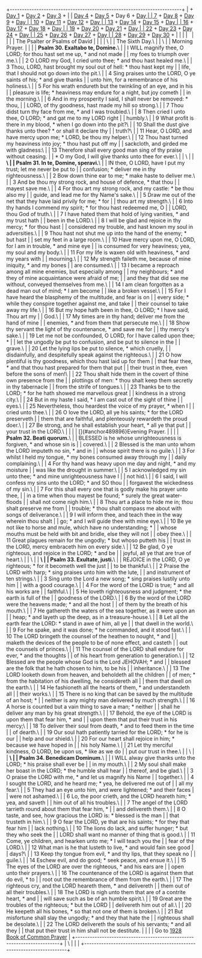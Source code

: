 +-----------------------------------------------------------------------+
| \+ [Day 1](Day1.html) + [Day 2](Day2.html) + [Day 3](Day3.html) +     |
| [Day 4](Day4.html) + [Day 5](Day5.html) + Day 6 + [Day                |
| 7](Day7.html) + [Day 8](Day8.html) + [Day 9](Day9.html) + [Day        |
| 10](Day10.html) + [Day 11](Day11.html) + [Day 12](Day12.html) + [Day  |
| 13](Day13.html) + [Day 14](Day14.html) + [Day 15](Day15.html) + [Day  |
| 16](Day16.html) + [Day 17](Day17.html) + [Day 18](Day18.html) + [Day  |
| 19](Day19.html) + [Day 20](Day20.html) + [Day 21](Day21.html) + [Day  |
| 22](Day22.html) + [Day 23](Day23.html) + [Day 24](Day24.html) + [Day  |
| 25](Day25.html) + [Day 26](Day26.html) + [Day 27](Day27.html) + [Day  |
| 28](Day28.html) + [Day 29](Day29.html) + [Day 30](Day30.html) +       |
|                                                                       |
|                                                                       |
|                                                                       |
| The Psalter or Psalms of David                                        |
|                                                                       |
| \                                                                     |
| The Sixth Day.\                                                       |
| \                                                                     |
| Morning Prayer.                                                       |
|                                                                       |
| **Psalm 30. Exaltabo te, Domine.**\                                   |
| I WILL magnify thee, O LORD; for thou hast set me up, \* and not made |
| my foes to triumph over me.\                                          |
| 2 O LORD my God, I cried unto thee; \* and thou hast healed me.\      |
| 3 Thou, LORD, hast brought my soul out of hell: \* thou hast kept my  |
| life, that I should not go down into the pit.\                        |
| 4 Sing praises unto the LORD, O ye saints of his; \* and give thanks  |
| unto him, for a remembrance of his holiness.\                         |
| 5 For his wrath endureth but the twinkling of an eye, and in his      |
| pleasure is life; \* heaviness may endure for a night, but joy cometh |
| in the morning.\                                                      |
| 6 And in my prosperity I said, I shall never be removed: \* thou,     |
| LORD, of thy goodness, hast made my hill so strong.\                  |
| 7 Thou didst turn thy face from me, \* and I was troubled.\           |
| 8 Then cried I unto thee, O LORD; \* and gat me to my LORD right      |
| humbly.\                                                              |
| 9 What profit is there in my blood, \* when I go down into the pit?\  |
| 10 Shall the dust give thanks unto thee? \* or shall it declare thy   |
| truth?\                                                               |
| 11 Hear, O LORD, and have mercy upon me; \* LORD, be thou my helper.\ |
| 12 Thou hast turned my heaviness into joy; \* thou hast put off my    |
| sackcloth, and girded me with gladness:\                              |
| 13 Therefore shall every good man sing of thy praise without ceasing. |
| \* O my God, I will give thanks unto thee for ever.\                  |
| \                                                                     |
| **\                                                                   |
| Psalm 31. In te, Domine, speravi.**\                                  |
| IN thee, O LORD, have I put my trust; let me never be put to          |
| confusion; \* deliver me in thy righteousness.\                       |
| 2 Bow down thine ear to me; \* make haste to deliver me.\             |
| 3 And be thou my strong rock, and house of defence, \* that thou      |
| mayest save me.\                                                      |
| 4 For thou art my strong rock, and my castle: \* be thou also my      |
| guide, and lead me for thy Name\'s sake.\                             |
| 5 Draw me out of the net that they have laid privily for me; \* for   |
| thou art my strength.\                                                |
| 6 Into thy hands I commend my spirit; \* for thou hast redeemed me, O |
| LORD, thou God of truth.\                                             |
| 7 I have hated them that hold of lying vanities, \* and my trust hath |
| been in the LORD.\                                                    |
| 8 I will be glad and rejoice in thy mercy; \* for thou hast           |
| considered my trouble, and hast known my soul in adversities.\        |
| 9 Thou hast not shut me up into the hand of the enemy; \* but hast    |
| set my feet in a large room.\                                         |
| 10 Have mercy upon me, O LORD, for I am in trouble, \* and mine eye   |
| is consumed for very heaviness; yea, my soul and my body.\            |
| 11 For my life is waxen old with heaviness, \* and my years with      |
| mourning.\                                                            |
| 12 My strength faileth me, because of mine iniquity, \* and my bones  |
| are consumed.\                                                        |
| 13 I became a reproach among all mine enemies, but especially among   |
| my neighbours; \* and they of mine acquaintance were afraid of me;    |
| and they that did see me without, conveyed themselves from me.\       |
| 14 I am clean forgotten as a dead man out of mind; \* I am become     |
| like a broken vessel.\                                                |
| 15 For I have heard the blasphemy of the multitude, and fear is on    |
| every side; \* while they conspire together against me, and take      |
| their counsel to take away my life.\                                  |
| 16 But my hope hath been in thee, O LORD; \* I have said, Thou art my |
| God.\                                                                 |
| 17 My times are in thy hand; deliver me from the hand of mine         |
| enemies, \* and from them that persecute me.\                         |
| 18 Show thy servant the light of thy countenance, \* and save me for  |
| thy mercy\'s sake.\                                                   |
| 19 Let me not be confounded, O LORD, for I have called upon thee; \*  |
| let the ungodly be put to confusion, and be put to silence in the     |
| grave.\                                                               |
| 20 Let the lying lips be put to silence, \* which cruelly,            |
| disdainfully, and despitefully speak against the righteous.\          |
| 21 O how plentiful is thy goodness, which thou hast laid up for them  |
| that fear thee, \* and that thou hast prepared for them that put      |
| their trust in thee, even before the sons of men!\                    |
| 22 Thou shalt hide them in the covert of thine own presence from the  |
| plottings of men: \* thou shalt keep them secretly in thy tabernacle  |
| from the strife of tongues.\                                          |
| 23 Thanks be to the LORD; \* for he hath showed me marvellous great   |
| kindness in a strong city.\                                           |
| 24 But in my haste I said, \* I am cast out of the sight of thine     |
| eyes.\                                                                |
| 25 Nevertheless, thou heardest the voice of my prayer, \* when I      |
| cried unto thee.\                                                     |
| 26 O love the LORD, all ye his saints; \* for the LORD preserveth     |
| them that are faithful, and plenteously rewardeth the proud doer.\    |
| 27 Be strong, and he shall establish your heart, \* all ye that put   |
| your trust in the LORD.\                                              |
|                                                                       |
| []{#anchor489896}Evening Prayer.                                      |
|                                                                       |
| **Psalm 32. Beati quorum.**\                                          |
| BLESSED is he whose unrighteousness is forgiven, \* and whose sin is  |
| covered.\                                                             |
| 2 Blessed is the man unto whom the LORD imputeth no sin, \* and in    |
| whose spirit there is no guile.\                                      |
| 3 For whilst I held my tongue, \* my bones consumed away through my   |
| daily complaining.\                                                   |
| 4 For thy hand was heavy upon me day and night, \* and my moisture    |
| was like the drought in summer.\                                      |
| 5 I acknowledged my sin unto thee; \* and mine unrighteousness have I |
| not hid.\                                                             |
| 6 I said, I will confess my sins unto the LORD; \* and SO thou        |
| forgavest the wickedness of my sin.\                                  |
| 7 For this shall every one that is godly make his prayer unto thee,   |
| in a time when thou mayest be found; \* surely the great water-floods |
| shall not come nigh him.\                                             |
| 8 Thou art a place to hide me in; thou shalt preserve me from         |
| trouble; \* thou shalt compass me about with songs of deliverance.\   |
| 9 I will inform thee, and teach thee in the way wherein thou shalt    |
| go; \* and I will guide thee with mine eye.\                          |
| 10 Be ye not like to horse and mule, which have no understanding; \*  |
| whose mouths must be held with bit and bridle, else they will not     |
| obey thee.\                                                           |
| 11 Great plagues remain for the ungodly; \* but whoso putteth his     |
| trust in the LORD, mercy embraceth him on every side.\                |
| 12 Be glad, O ye righteous, and rejoice in the LORD; \* and be        |
| joyful, all ye that are true of heart.\                               |
| \                                                                     |
| **\                                                                   |
| Psalm 33. Exultate, justi.**\                                         |
| REJOICE in the LORD, O ye righteous; \* for it becometh well the just |
| to be thankful.\                                                      |
| 2 Praise the LORD with harp; \* sing praises unto him with the lute,  |
| and instrument of ten strings.\                                       |
| 3 Sing unto the Lord a new song; \* sing praises lustily unto him     |
| with a good courage.\                                                 |
| 4 For the word of the LORD is true; \* and all his works are          |
| faithful.\                                                            |
| 5 He loveth righteousness and judgment; \* the earth is full of the   |
| goodness of the LORD.\                                                |
| 6 By the word of the LORD were the heavens made; \* and all the host  |
| of them by the breath of his mouth.\                                  |
| 7 He gathereth the waters of the sea together, as it were upon an     |
| heap; \* and layeth up the deep, as in a treasure-house.\             |
| 8 Let all the earth fear the LORD: \* stand in awe of him, all ye     |
| that dwell in the world.\                                             |
| 9 For he spake, and it was done; \* he commanded, and it stood fast.\ |
| 10 The LORD bringeth the counsel of the heathen to nought, \* and     |
| maketh the devices of the people to be of none effect, and casteth    |
| out the counsels of princes.\                                         |
| 11 The counsel of the LORD shall endure for ever, \* and the thoughts |
| of his heart from generation to generation.\                          |
| 12 Blessed are the people whose God is the Lord JEHOVAH; \* and       |
| blessed are the folk that he hath chosen to him, to be his            |
| inheritance.\                                                         |
| 13 The LORD looketh down from heaven, and beholdeth all the children  |
| of men; \* from the habitation of his dwelling, he considereth all    |
| them that dwell on the earth.\                                        |
| 14 He fashioneth all the hearts of them, \* and understandeth all     |
| their works.\                                                         |
| 15 There is no king that can be saved by the multitude of an host; \* |
| neither is any mighty man delivered by much strength.\                |
| 16 A horse is counted but a vain thing to save a man; \* neither      |
| shall he deliver any man by his great strength.\                      |
| 17 Behold, the eye of the LORD is upon them that fear him, \* and     |
| upon them that put their trust in his mercy;\                         |
| 18 To deliver their soul from death, \* and to feed them in the time  |
| of dearth.\                                                           |
| 19 Our soul hath patiently tarried for the LORD; \* for he is our     |
| help and our shield.\                                                 |
| 20 For our heart shall rejoice in him; \* because we have hoped in    |
| his holy Name.\                                                       |
| 21 Let thy merciful kindness, O LORD, be upon us, \* like as we do    |
| put our trust in thee.\                                               |
| \                                                                     |
| **\                                                                   |
| Psalm 34. Benedicam Dominum.**\                                       |
| I WILL alway give thanks unto the LORD; \* his praise shall ever be   |
| in my mouth.\                                                         |
| 2 My soul shall make her boast in the LORD; \* the humble shall hear  |
| thereof, and be glad.\                                                |
| 3 O praise the LORD with me, \* and let us magnify his Name           |
| together.\                                                            |
| 4 I sought the LORD, and he heard me; \* yea, he delivered me out of  |
| all my fear.\                                                         |
| 5 They had an eye unto him, and were lightened; \* and their faces    |
| were not ashamed.\                                                    |
| 6 Lo, the poor crieth, and the LORD heareth him; \* yea, and saveth   |
| him out of all his troubles.\                                         |
| 7 The angel of the LORD tarrieth round about them that fear him, \*   |
| and delivereth them.\                                                 |
| 8 O taste, and see, how gracious the LORD is: \* blessed is the man   |
| that trusteth in him.\                                                |
| 9 O fear the LORD, ye that are his saints; \* for they that fear him  |
| lack nothing.\                                                        |
| 10 The lions do lack, and suffer hunger; \* but they who seek the     |
| LORD shall want no manner of thing that is good.\                     |
| 11 Come, ye children, and hearken unto me; \* I will teach you the    |
| fear of the LORD.\                                                    |
| 12 What man is he that lusteth to live, \* and would fain see good    |
| days?\                                                                |
| 13 Keep thy tongue from evil, \* and thy lips, that they speak no     |
| guile.\                                                               |
| 14 Eschew evil, and do good; \* seek peace, and ensue it.\            |
| 15 The eyes of the LORD are over the righteous, \* and his ears are   |
| open unto their prayers.\                                             |
| 16 The countenance of the LORD is against them that do evil, \* to    |
| root out the remembrance of them from the earth.\                     |
| 17 The righteous cry, and the LORD heareth them, \* and delivereth    |
| them out of all their troubles.\                                      |
| 18 The LORD is nigh unto them that are of a contrite heart, \* and    |
| will save such as be of an humble spirit.\                            |
| 19 Great are the troubles of the righteous; \* but the LORD           |
| delivereth him out of all.\                                           |
| 20 He keepeth all his bones, \* so that not one of them is broken.\   |
| 21 But misfortune shall slay the ungodly; \* and they that hate the   |
| righteous shall be desolate.\                                         |
| 22 The LORD delivereth the souls of his servants; \* and all they     |
| that put their trust in him shall not be destitute.                   |
|                                                                       |
| Go to [1928 Book of Common Prayer](../index.html)                     |
+-----------------------------------------------------------------------+
| \                                                                     |
| [](http://www.episcopalnet.org/DBS/DOR.html)                          |
+-----------------------------------------------------------------------+
